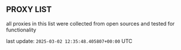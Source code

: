 ## PROXY LIST

all proxies in this list were collected from open sources and tested for functionality

last update: `2025-03-02 12:35:48.405807+00:00` UTC